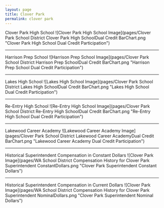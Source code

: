 ```yaml
---
layout: page
title: Clover Park
permalink: clover park
---
```



Clover Park High School
![Clover Park High School Image](pages/Clover Park School District Clover Park High SchoolDual Credit BarChart.png "Clover Park High School Dual Credit Participation")

___

Harrison Prep School
![Harrison Prep School Image](pages/Clover Park School District Harrison Prep SchoolDual Credit BarChart.png "Harrison Prep School Dual Credit Participation")

___

Lakes High School
![Lakes High School Image](pages/Clover Park School District Lakes High SchoolDual Credit BarChart.png "Lakes High School Dual Credit Participation")

___

Re-Entry High School
![Re-Entry High School Image](pages/Clover Park School District Re-Entry High SchoolDual Credit BarChart.png "Re-Entry High School Dual Credit Participation")

___

Lakewood Career Academy
![Lakewood Career Academy Image](pages/Clover Park School District Lakewood Career AcademyDual Credit BarChart.png "Lakewood Career Academy Dual Credit Participation")

___

Historical Superintendent Compensation in Constant Dollars
![Clover Park Image](pages/WA School District Compensation History for Clover Park Superintendent ConstantDollars.png "Clover Park Superintendent Constant Dollars")

___

Historical Superintendent Compensation in Current Dollars
![Clover Park Image](pages/WA School District Compensation History for Clover Park Superintendent NominalDollars.png "Clover Park Superintendent Nominal Dollars")